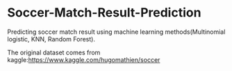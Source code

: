 # Soccer-Match-Result-Prediction
Predicting soccer match result using machine learning methods(Multinomial logistic, KNN, Random Forest).


The original dataset comes from kaggle:https://www.kaggle.com/hugomathien/soccer
